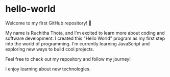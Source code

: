 # hello-world
Welcome to my first GitHub repository! 🎉

My name is Ruchitha Thota, and I'm excited to learn more about coding and software development. I created this "Hello World" program as my first step into the world of programming. I'm currently learning JavaScript and exploring new ways to build cool projects.

Feel free to check out my repository and follow my journey!

I enjoy learning about new technologies.
